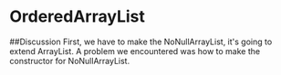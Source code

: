 # OrderedArrayList
##Discussion
First, we have to make the NoNullArrayList, it's going to extend ArrayList. A problem we encountered was how to make the constructor for NoNullArrayList.